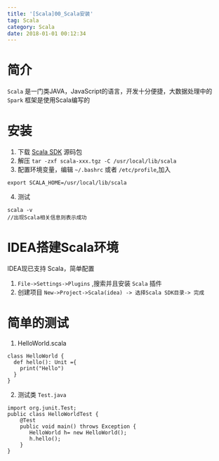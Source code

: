 ```yaml
---
title: '[Scala]00_Scala安装'
tag: Scala
category: Scala
date: 2018-01-01 00:12:34
---
```



# 简介

`Scala` 是一门类JAVA，JavaScript的语言，开发十分便捷，大数据处理中的 `Spark` 框架是使用Scala编写的


# 安装

1. 下载 [Scala SDK](http://www.scala-lang.org/download/) 源码包
2. 解压 `tar -zxf scala-xxx.tgz -C /usr/local/lib/scala`
3. 配置环境变量，编辑 `~/.bashrc` 或者 `/etc/profile`,加入
```
export SCALA_HOME=/usr/local/lib/scala
```
4. 测试
```
scala -v
//出现Scala相关信息则表示成功
```

# IDEA搭建Scala环境

IDEA现已支持 Scala，简单配置
1. `File->Settings->Plugins` ,搜索并且安装 `Scala` 插件
2. 创建项目 `New->Project->Scala(idea) -> 选择Scala SDK目录-> 完成`

# 简单的测试

1. HelloWorld.scala
```
class HelloWorld {
  def hello(): Unit ={
    print("Hello")
  }
}
```
2. 测试类 `Test.java`
```
import org.junit.Test;
public class HelloWorldTest {
    @Test
    public void main() throws Exception {
       HelloWorld h= new HelloWorld();
       h.hello();
    }
}
```

